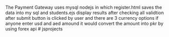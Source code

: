  The Payment Gateway uses mysql nodejs in which register.html saves the data into my sql and students.ejs display results after checking all validtion after submit button is clicked by user and there are 3 currency options if anyone enter usd and aed amound it would convert the amount into pkr by using forex api # jsprojects
